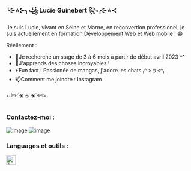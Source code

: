 ### ╰⊱⭐⊱╮꧁ Lucie Guinebert ꧂╭⊱⭐≺

Je suis Lucie, vivant en Seine et Marne, en reconvertion professionel, je suis actuellement en formation Développement Web et Web mobile ! 😁

Réellement :

- 🔭Je recherche un stage de 3 à 6 mois à partir de début avril 2023 ^^
- 🌱J'apprends des choses incroyables !
- ⚡Fun fact : Passionée de mangas, j'adore les chats ₍^ >ヮ<^₎
- 📫Comment me joindre : Instagram 

➳༻❀ ☕ ❀༺➳

### Contactez-moi :

[![image](https://user-images.githubusercontent.com/113423783/209716875-ccc2e903-3732-40f7-be2f-5663c295d6fc.png)](https://www.instagram.com/lucie.guinebert/)
[![image](https://user-images.githubusercontent.com/113423783/209716964-b7d6f7c2-2e82-4b07-ba61-ceddbe8760a3.png)](https://www.linkedin.com/in/lucie-guinebert/)

### Languages et outils : 

<img align="left" alt="AMS" width="25px" src="https://cdn.jsdelivr.net/gh/devicons/devicon/icons/vscode/vscode-original.svg" />
          







